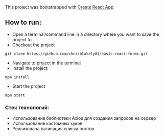 This project was bootstrapped with [Create React App](https://github.com/facebook/create-react-app).
 
## How to run: 
- Open a terminal/command line in a directory where you want to save the project to 
- Checkout the project 
 
```
git clone https://github.com/chrisblakely01/basic-react-forms.git 
```
 
- Navigate to project in the terminal 
- Install the project: 
 
``` 
npm install 
``` 
 
- Start the project  
 
``` 
npm start
```

### Стек технологий:
* Использование библиотеки Axios для создания запросов на сервер
* Использование кастомных хуков
* Реализована пагинация списка постов
